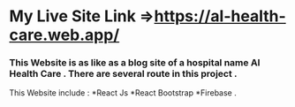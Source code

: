 My Live Site Link =>https://al-health-care.web.app/
=====================================================
### This Website is as like as a blog site of a hospital name Al Health Care . There are several route in this project . ###


This Website include : *React Js
                     *React Bootstrap
                     *Firebase .
